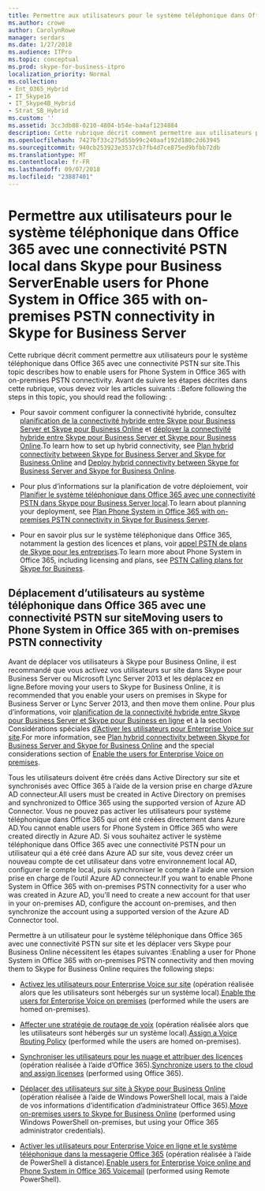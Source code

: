 ```yaml
---
title: Permettre aux utilisateurs pour le système téléphonique dans Office 365 avec une connectivité PSTN local dans Skype pour Business Server
ms.author: crowe
author: CarolynRowe
manager: serdars
ms.date: 1/27/2018
ms.audience: ITPro
ms.topic: conceptual
ms.prod: skype-for-business-itpro
localization_priority: Normal
ms.collection:
- Ent_O365_Hybrid
- IT_Skype16
- IT_Skype4B_Hybrid
- Strat_SB_Hybrid
ms.custom: ''
ms.assetid: 3cc3db88-0210-4804-b54e-ba4af1234884
description: Cette rubrique décrit comment permettre aux utilisateurs pour le système téléphonique dans Office 365 avec une connectivité PSTN sur site. Avant de suivre les étapes décrites dans cette rubrique, vous devez voir les articles suivants :.
ms.openlocfilehash: 7427bf33c275d55b99c240aaf192d180c2d63945
ms.sourcegitcommit: 940cb253923e3537cb7fb4d7ce875ed9bfbb72db
ms.translationtype: MT
ms.contentlocale: fr-FR
ms.lasthandoff: 09/07/2018
ms.locfileid: "23887401"
---
```

# <a name="enable-users-for-phone-system-in-office-365-with-on-premises-pstn-connectivity-in-skype-for-business-server"></a><span data-ttu-id="3ec19-104">Permettre aux utilisateurs pour le système téléphonique dans Office 365 avec une connectivité PSTN local dans Skype pour Business Server</span><span class="sxs-lookup"><span data-stu-id="3ec19-104">Enable users for Phone System in Office 365 with on-premises PSTN connectivity in Skype for Business Server</span></span>
 
<span data-ttu-id="3ec19-105">Cette rubrique décrit comment permettre aux utilisateurs pour le système téléphonique dans Office 365 avec une connectivité PSTN sur site.</span><span class="sxs-lookup"><span data-stu-id="3ec19-105">This topic describes how to enable users for Phone System in Office 365 with on-premises PSTN connectivity.</span></span> <span data-ttu-id="3ec19-106">Avant de suivre les étapes décrites dans cette rubrique, vous devez voir les articles suivants :.</span><span class="sxs-lookup"><span data-stu-id="3ec19-106">Before following the steps in this topic, you should read the following: .</span></span>
  
- <span data-ttu-id="3ec19-107">Pour savoir comment configurer la connectivité hybride, consultez [planification de la connectivité hybride entre Skype pour Business Server et Skype pour Business Online](../../skype-for-business-hybrid-solutions/plan-hybrid-connectivity.md) et [déployer la connectivité hybride entre Skype pour Business Server et Skype pour Business Online](../../skype-for-business-hybrid-solutions/deploy-hybrid-connectivity/deploy-hybrid-connectivity.md).</span><span class="sxs-lookup"><span data-stu-id="3ec19-107">To learn how to set up hybrid connectivity, see [Plan hybrid connectivity between Skype for Business Server and Skype for Business Online](../../skype-for-business-hybrid-solutions/plan-hybrid-connectivity.md) and [Deploy hybrid connectivity between Skype for Business Server and Skype for Business Online](../../skype-for-business-hybrid-solutions/deploy-hybrid-connectivity/deploy-hybrid-connectivity.md).</span></span>
    
- <span data-ttu-id="3ec19-108">Pour plus d’informations sur la planification de votre déploiement, voir [Planifier le système téléphonique dans Office 365 avec une connectivité PSTN dans Skype pour Business Server local](plan-phone-system-with-on-premises-pstn-connectivity.md).</span><span class="sxs-lookup"><span data-stu-id="3ec19-108">To learn about planning your deployment, see [Plan Phone System in Office 365 with on-premises PSTN connectivity in Skype for Business Server](plan-phone-system-with-on-premises-pstn-connectivity.md).</span></span>
    
- <span data-ttu-id="3ec19-109">Pour en savoir plus sur le système téléphonique dans Office 365, notamment la gestion des licences et plans, voir [appel PSTN de plans de Skype pour les entreprises](https://support.office.com/article/PSTN-Calling-plans-for-Skype-for-Business-f47c6a97-bc8b-42e6-b5d4-ce6b41ed1918).</span><span class="sxs-lookup"><span data-stu-id="3ec19-109">To learn more about Phone System in Office 365, including licensing and plans, see [PSTN Calling plans for Skype for Business](https://support.office.com/article/PSTN-Calling-plans-for-Skype-for-Business-f47c6a97-bc8b-42e6-b5d4-ce6b41ed1918).</span></span>
    
## <a name="moving-users-to-phone-system-in-office-365-with-on-premises-pstn-connectivity"></a><span data-ttu-id="3ec19-110">Déplacement d’utilisateurs au système téléphonique dans Office 365 avec une connectivité PSTN sur site</span><span class="sxs-lookup"><span data-stu-id="3ec19-110">Moving users to Phone System in Office 365 with on-premises PSTN connectivity</span></span>

<span data-ttu-id="3ec19-111">Avant de déplacer vos utilisateurs à Skype pour Business Online, il est recommandé que vous activez vos utilisateurs sur site dans Skype pour Business Server ou Microsoft Lync Server 2013 et les déplacez en ligne.</span><span class="sxs-lookup"><span data-stu-id="3ec19-111">Before moving your users to Skype for Business Online, it is recommended that you enable your users on premises in Skype for Business Server or Lync Server 2013, and then move them online.</span></span> <span data-ttu-id="3ec19-112">Pour plus d’informations, voir [planification de la connectivité hybride entre Skype pour Business Server et Skype pour Business en ligne](../../skype-for-business-hybrid-solutions/plan-hybrid-connectivity.md) et à la section Considérations spéciales [d’Activer les utilisateurs pour Enterprise Voice sur site](enable-the-users-for-enterprise-voice-on-premises.md).</span><span class="sxs-lookup"><span data-stu-id="3ec19-112">For more information, see [Plan hybrid connectivity between Skype for Business Server and Skype for Business Online](../../skype-for-business-hybrid-solutions/plan-hybrid-connectivity.md) and the special considerations section of [Enable the users for Enterprise Voice on premises](enable-the-users-for-enterprise-voice-on-premises.md).</span></span> 
  
<span data-ttu-id="3ec19-113">Tous les utilisateurs doivent être créés dans Active Directory sur site et synchronisés avec Office 365 à l’aide de la version prise en charge d’Azure AD connecteur.</span><span class="sxs-lookup"><span data-stu-id="3ec19-113">All users must be created in Active Directory on premises and synchronized to Office 365 using the supported version of Azure AD Connector.</span></span> <span data-ttu-id="3ec19-114">Vous ne pouvez pas activer les utilisateurs pour système téléphonique dans Office 365 qui ont été créées directement dans Azure AD.</span><span class="sxs-lookup"><span data-stu-id="3ec19-114">You cannot enable users for Phone System in Office 365 who were created directly in Azure AD.</span></span> <span data-ttu-id="3ec19-115">Si vous souhaitez activer le système téléphonique dans Office 365 avec une connectivité PSTN pour un utilisateur qui a été créé dans Azure AD sur site, vous devez créer un nouveau compte de cet utilisateur dans votre environnement local AD, configurer le compte local, puis synchroniser le compte à l’aide une version prise en charge de l’outil Azure AD connecteur.</span><span class="sxs-lookup"><span data-stu-id="3ec19-115">If you want to enable Phone System in Office 365 with on-premises PSTN connectivity for a user who was created in Azure AD, you'll need to create a new account for that user in your on-premises AD, configure the account on-premises, and then synchronize the account using a supported version of the Azure AD Connector tool.</span></span> 
  
<span data-ttu-id="3ec19-116">Permettre à un utilisateur pour le système téléphonique dans Office 365 avec une connectivité PSTN sur site et les déplacer vers Skype pour Business Online nécessitent les étapes suivantes :</span><span class="sxs-lookup"><span data-stu-id="3ec19-116">Enabling a user for Phone System in Office 365 with on-premises PSTN connectivity and then moving them to Skype for Business Online requires the following steps:</span></span>
  
- <span data-ttu-id="3ec19-117">[Activez les utilisateurs pour Enterprise Voice sur site](enable-the-users-for-enterprise-voice-on-premises.md) (opération réalisée alors que les utilisateurs sont hébergés sur un système local).</span><span class="sxs-lookup"><span data-stu-id="3ec19-117">[Enable the users for Enterprise Voice on premises](enable-the-users-for-enterprise-voice-on-premises.md) (performed while the users are homed on-premises).</span></span>
    
- <span data-ttu-id="3ec19-118">[Affecter une stratégie de routage de voix](assign-a-voice-routing-policy.md) (opération réalisée alors que les utilisateurs sont hébergés sur un système local).</span><span class="sxs-lookup"><span data-stu-id="3ec19-118">[Assign a Voice Routing Policy](assign-a-voice-routing-policy.md) (performed while the users are homed on-premises).</span></span>
    
- <span data-ttu-id="3ec19-119">[Synchroniser les utilisateurs pour les nuage et attribuer des licences](synchronize-users-to-the-cloud-and-assign-licenses.md) (opération réalisée à l’aide d’Office 365).</span><span class="sxs-lookup"><span data-stu-id="3ec19-119">[Synchronize users to the cloud and assign licenses](synchronize-users-to-the-cloud-and-assign-licenses.md) (performed using Office 365).</span></span>
    
- <span data-ttu-id="3ec19-120">[Déplacer des utilisateurs sur site à Skype pour Business Online](move-on-premises-users-to-skype-for-business-online.md) (opération réalisée à l’aide de Windows PowerShell local, mais à l’aide de vos informations d’identification d’administrateur Office 365).</span><span class="sxs-lookup"><span data-stu-id="3ec19-120">[Move on-premises users to Skype for Business Online](move-on-premises-users-to-skype-for-business-online.md) (performed using Windows PowerShell on-premises, but using your Office 365 administrator credentials).</span></span>
    
- <span data-ttu-id="3ec19-121">[Activer les utilisateurs pour Enterprise Voice en ligne et le système téléphonique dans la messagerie Office 365](enable-users-for-enterprise-voice-online-and-phone-system-voicemail.md) (opération réalisée à l’aide de PowerShell à distance).</span><span class="sxs-lookup"><span data-stu-id="3ec19-121">[Enable users for Enterprise Voice online and Phone System in Office 365 Voicemail](enable-users-for-enterprise-voice-online-and-phone-system-voicemail.md) (performed using Remote PowerShell).</span></span>
    

